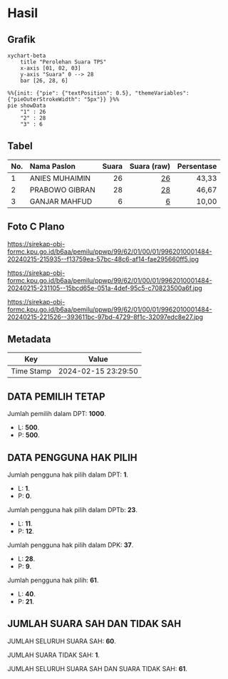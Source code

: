 # Hasil

## Grafik

```mermaid
xychart-beta
    title "Perolehan Suara TPS"
    x-axis [01, 02, 03]
    y-axis "Suara" 0 --> 28
    bar [26, 28, 6]
```

```mermaid
%%{init: {"pie": {"textPosition": 0.5}, "themeVariables": {"pieOuterStrokeWidth": "5px"}} }%%
pie showData
    "1" : 26
    "2" : 28
    "3" : 6
```

## Tabel

| No. | Nama Paslon    | Suara | Suara (raw) | Persentase |
|:--- |:-------------- | -----:| -----------:| ----------:|
| 1   | ANIES MUHAIMIN | 26    | [26][p-1]   | 43,33      |
| 2   | PRABOWO GIBRAN | 28    | [28][p-2]   | 46,67      |
| 3   | GANJAR MAHFUD  | 6     | [6][p-3]    | 10,00      |


[p-1]: https://github.com/gigit-pemilu/pemilu-2024-99-luar-negeri/blob/main/pilpres/hitung-suara/sub/99-luar-negeri/sub/62-kuala-lumpur-malaysia/sub/01-kuala-lumpur-malaysia/sub/0001-kuala-lumpur-malaysia/sub/484-tps-171/sub/paslon-1.txt
[p-2]: https://github.com/gigit-pemilu/pemilu-2024-99-luar-negeri/blob/main/pilpres/hitung-suara/sub/99-luar-negeri/sub/62-kuala-lumpur-malaysia/sub/01-kuala-lumpur-malaysia/sub/0001-kuala-lumpur-malaysia/sub/484-tps-171/sub/paslon-2.txt
[p-3]: https://github.com/gigit-pemilu/pemilu-2024-99-luar-negeri/blob/main/pilpres/hitung-suara/sub/99-luar-negeri/sub/62-kuala-lumpur-malaysia/sub/01-kuala-lumpur-malaysia/sub/0001-kuala-lumpur-malaysia/sub/484-tps-171/sub/paslon-3.txt

## Foto C Plano

https://sirekap-obj-formc.kpu.go.id/b6aa/pemilu/ppwp/99/62/01/00/01/9962010001484-20240215-215935--f13759ea-57bc-48c6-af14-fae295660ff5.jpg

https://sirekap-obj-formc.kpu.go.id/b6aa/pemilu/ppwp/99/62/01/00/01/9962010001484-20240215-231105--15bcd65e-051a-4def-95c5-c70823500a6f.jpg

https://sirekap-obj-formc.kpu.go.id/b6aa/pemilu/ppwp/99/62/01/00/01/9962010001484-20240215-221526--393611bc-97bd-4729-8f1c-32097edc8e27.jpg


## Metadata

| Key        | Value               |
| ---------- | ------------------- |
| Time Stamp | 2024-02-15 23:29:50 |


## DATA PEMILIH TETAP

Jumlah pemilih dalam DPT: **1000**.
 * L: **500**.
 * P: **500**.

## DATA PENGGUNA HAK PILIH

Jumlah pengguna hak pilih dalam DPT: **1**.
 * L: **1**.
 * P: **0**.

Jumlah pengguna hak pilih dalam DPTb: **23**.
 * L: **11**.
 * P: **12**.

Jumlah pengguna hak pilih dalam DPK: **37**.
 * L: **28**.
 * P: **9**.

Jumlah pengguna hak pilih: **61**.
 * L: **40**.
 * P: **21**.

## JUMLAH SUARA SAH DAN TIDAK SAH

JUMLAH SELURUH SUARA SAH: **60**.

JUMLAH SUARA TIDAK SAH: **1**.

JUMLAH SELURUH SUARA SAH DAN SUARA TIDAK SAH: **61**.


